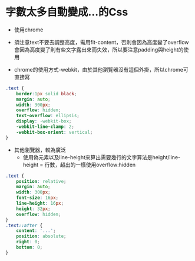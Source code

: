 # 字數太多自動變成...的Css


* 使用chrome

* 須注意text不要去調整高度，需用fit-content，否則會因為高度變了overflow會因為高度變了則有些文字露出來而失效，所以要注意padding與height的使用

* chrome的使用方式-webkit，由於其他瀏覽器沒有這個外掛，所以chrome可直接寫

```css
.text {
    border:1px solid black;
    margin: auto;
    width: 300px;
    overflow: hidden;
    text-overflow: ellipsis;
    display: -webkit-box;
    -webkit-line-clamp: 2;
    -webkit-box-orient: vertical;
}
```


* 其他瀏覽器，較為廣泛
    * 使用偽元素以及line-height來算出需要幾行的文字算法是height/line-height = 行數，超出的一樣使用overflow:hidden
```css
.text {
    position: relative;
    margin: auto;
    width: 300px;
    font-size: 16px;
    line-height: 16px;
    height: 32px;
    overflow: hidden;
}
.text::after {
    content: '...';
    position: absolute;
    right: 0;
    bottom: 0;
}
```